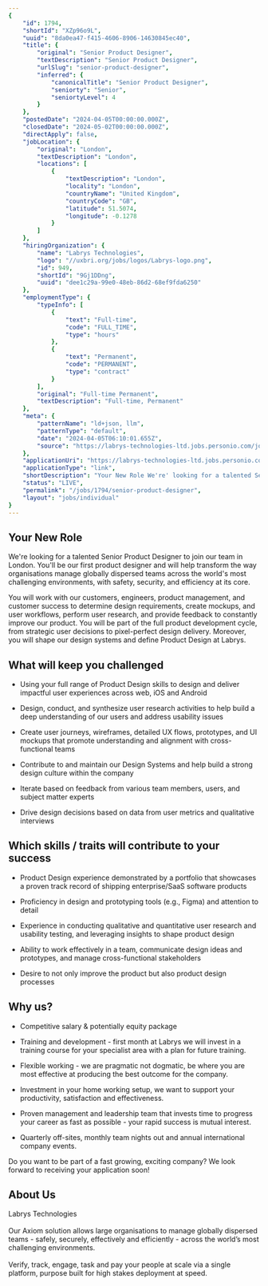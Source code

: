 ```yaml
---
{
	"id": 1794,
	"shortId": "XZp96o9L",
	"uuid": "8da0ea47-f415-4606-8906-14630845ec40",
	"title": {
		"original": "Senior Product Designer",
		"textDescription": "Senior Product Designer",
		"urlSlug": "senior-product-designer",
		"inferred": {
			"canonicalTitle": "Senior Product Designer",
			"seniorty": "Senior",
			"seniortyLevel": 4
		}
	},
	"postedDate": "2024-04-05T00:00:00.000Z",
	"closedDate": "2024-05-02T00:00:00.000Z",
	"directApply": false,
	"jobLocation": {
		"original": "London",
		"textDescription": "London",
		"locations": [
			{
				"textDescription": "London",
				"locality": "London",
				"countryName": "United Kingdom",
				"countryCode": "GB",
				"latitude": 51.5074,
				"longitude": -0.1278
			}
		]
	},
	"hiringOrganization": {
		"name": "Labrys Technologies",
		"logo": "//uxbri.org/jobs/logos/Labrys-logo.png",
		"id": 949,
		"shortId": "9Gj1DDng",
		"uuid": "dee1c29a-99e0-48eb-86d2-68ef9fda6250"
	},
	"employmentType": {
		"typeInfo": [
			{
				"text": "Full-time",
				"code": "FULL_TIME",
				"type": "hours"
			},
			{
				"text": "Permanent",
				"code": "PERMANENT",
				"type": "contract"
			}
		],
		"original": "Full-time Permanent",
		"textDescription": "Full-time, Permanent"
	},
	"meta": {
		"patternName": "ld+json, llm",
		"patternType": "default",
		"date": "2024-04-05T06:10:01.655Z",
		"source": "https://labrys-technologies-ltd.jobs.personio.com/job/1487774?language=en&display=en"
	},
	"applicationUri": "https://labrys-technologies-ltd.jobs.personio.com/job/1487774?language=en&display=en#apply",
	"applicationType": "link",
	"shortDescription": "Your New Role We're' looking for a talented Senior Product Designer to join our team in London. You'll' be our first product designer and will help transform the way organisations manage globally",
	"status": "LIVE",
	"permalink": "/jobs/1794/senior-product-designer",
	"layout": "jobs/individual"
}
---
```

<h2>Your New Role</h2><p>We're looking for a talented Senior Product Designer to join our team in London. You'll be our first product designer and will help transform the way organisations manage globally dispersed teams across the world's most challenging environments, with safety, security, and efficiency at its core.</p><p>You will work with our customers, engineers, product management, and customer success to determine design requirements, create mockups, and user workflows, perform user research, and provide feedback to constantly improve our product. You will be part of the full product development cycle, from strategic user decisions to pixel-perfect design delivery. Moreover, you will shape our design systems and define Product Design at Labrys.</p><h2>What will keep you challenged</h2><ul><li><p>Using your full range of Product Design skills to design and deliver impactful user experiences across web, iOS and Android</p></li><li><p>Design, conduct, and synthesize user research activities to help build a deep understanding of our users and address usability issues</p></li><li><p>Create user journeys, wireframes, detailed UX flows, prototypes, and UI mockups that promote understanding and alignment with cross-functional teams</p></li><li><p>Contribute to and maintain our Design Systems and help build a strong design culture within the company</p></li><li><p>Iterate based on feedback from various team members, users, and subject matter experts</p></li><li><p>Drive design decisions based on data from user metrics and qualitative interviews</p></li></ul><h2>Which skills / traits will contribute to your success</h2><ul><li><p>Product Design experience demonstrated by a portfolio that showcases a proven track record of shipping enterprise/SaaS software products</p></li><li><p>Proficiency in design and prototyping tools (e.g., Figma) and attention to detail</p></li><li><p>Experience in conducting qualitative and quantitative user research and usability testing, and leveraging insights to shape product design</p></li><li><p>Ability to work effectively in a team, communicate design ideas and prototypes, and manage cross-functional stakeholders</p></li><li><p>Desire to not only improve the product but also product design processes</p></li></ul><h2>Why us?</h2><ul><li><p>Competitive salary &amp; potentially equity package</p></li><li><p>Training and development - first month at Labrys we will invest in a training course for your specialist area with a plan for future training.</p></li><li><p>Flexible working - we are pragmatic not dogmatic, be where you are most effective at producing the best outcome for the company.</p></li><li><p>Investment in your home working setup, we want to support your productivity, satisfaction and effectiveness.</p></li><li><p>Proven management and leadership team that invests time to progress your career as fast as possible - your rapid success is mutual interest.</p></li><li><p>Quarterly off-sites, monthly team nights out and annual international company events.</p></li></ul><p>Do you want to be part of a fast growing, exciting company? We look forward to receiving your application soon!</p><h2>About Us</h2><p>Labrys Technologies&nbsp;<strong><br></strong><br>Our Axiom solution allows large organisations to manage globally dispersed teams - safely, securely, effectively and efficiently - across the world’s most challenging environments.&nbsp;<br><br>Verify, track, engage, task and pay your people at scale via a single platform, purpose built for high stakes deployment at speed.&nbsp;</p>
